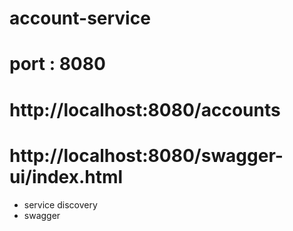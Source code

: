 # account-service
# port : 8080

# http://localhost:8080/accounts

# http://localhost:8080/swagger-ui/index.html


* service discovery
* swagger
